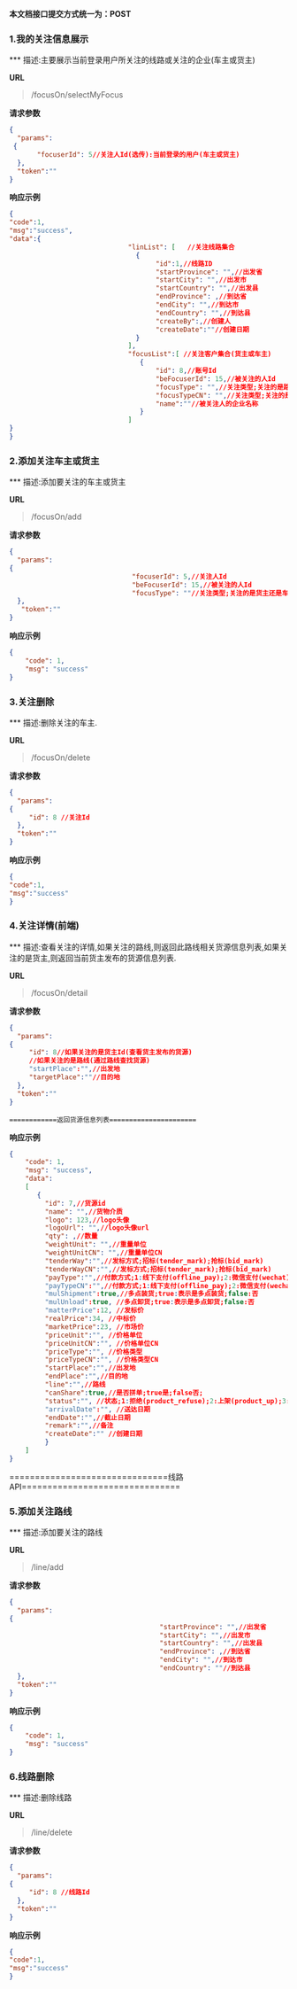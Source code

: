 
**本文档接口提交方式统一为：POST**


### 1.我的关注信息展示

*** 描述:主要展示当前登录用户所关注的线路或关注的企业(车主或货主)

**URL**
>/focusOn/selectMyFocus

**请求参数**

``` json
{
  "params": 
 {
       "focuserId": 5//关注人Id(选传):当前登录的用户(车主或货主)
  },
  "token":""
}
```
 

**响应示例**

``` json
{
"code":1,
"msg":"success",
"data":{
                              "linList": [   //关注线路集合
                                {
                                     "id":1,//线路ID
                                     "startProvince": "",//出发省
                                     "startCity": "",//出发市
                                     "startCountry": "",//出发县
                                     "endProvince": ,//到达省
                                     "endCity": "",//到达市
                                     "endCountry": "",//到达县
                                     "createBy":,//创建人
                                     "createDate":""//创建日期
                                }
                              ],
                              "focusList":[ //关注客户集合(货主或车主)
                                 {
                                     "id": 8,//账号Id
                                     "beFocuserId": 15,//被关注的人Id
                                     "focusType": "",//关注类型;关注的是路线还是货主;
                                     "focusTypeCN": "",//关注类型;关注的是路线还是货主;
                                     "name":""//被关注人的企业名称
                                 }
                              ]
}
}
```




### 2.添加关注车主或货主

*** 描述:添加要关注的车主或货主


**URL**
>/focusOn/add



**请求参数**

``` json
{
  "params": 
{
                               "focuserId": 5,//关注人Id
                               "beFocuserId": 15,//被关注的人Id
                               "focusType": ""//关注类型;关注的是货主还是车主;
  },
   "token":""
}
```


**响应示例**

``` json
{
    "code": 1,
    "msg": "success"
}
```





### 3.关注删除

*** 描述:删除关注的车主.

**URL**
>/focusOn/delete



**请求参数**

``` json
{
  "params": 
{
  	 "id": 8 //关注Id
  },
  "token":""
}
```


**响应示例**

``` json
{
"code":1,
"msg":"success"
}
```


### 4.关注详情(前端)

*** 描述:查看关注的详情,如果关注的路线,则返回此路线相关货源信息列表,如果关注的是货主,则返回当前货主发布的货源信息列表.

**URL**
>/focusOn/detail

   

**请求参数**

``` json
{
  "params": 
{
  	 "id": 8//如果关注的是货主Id(查看货主发布的货源) 
  	 //如果关注的是路线(通过路线查找货源) 
  	 "startPlace":"",//出发地   
  	 "targetPlace":""//目的地            
  },
  "token":""
}
```

    ============返回货源信息列表======================

**响应示例**

``` json
{
    "code": 1,
    "msg": "success",
    "data":
    [
       {
         "id": 7,//货源id
         "name": "",//货物介质
         "logo": 123,//logo头像
         "logoUrl": "",//logo头像url
         "qty": ,//数量
         "weightUnit": "",//重量单位
         "weightUnitCN": "",//重量单位CN
         "tenderWay":"",//发标方式;招标(tender_mark);抢标(bid_mark)
         "tenderWayCN":"",//发标方式;招标(tender_mark);抢标(bid_mark)
         "payType":"",//付款方式;1:线下支付(offline_pay);2:微信支付(wechat);3:支付宝支付(alipay);4:银行卡支付(bankpay)
         "payTypeCN":"",//付款方式;1:线下支付(offline_pay);2:微信支付(wechat);3:支付宝支付(alipay);4:银行卡支付(bankpay)
         "mulShipment":true,//多点装货;true:表示是多点装货;false:否
         "mulUnload":true, //多点卸货;true:表示是多点卸货;false:否
         "matterPrice":12, //发标价
         "realPrice":34, //中标价
         "marketPrice":23, //市场价
         "priceUnit":"", //价格单位
         "priceUnitCN":"", //价格单位CN
         "priceType":"", //价格类型
         "priceTypeCN":"", //价格类型CN
         "startPlace":"",//出发地
         "endPlace":"",//目的地
         "line":"",//路线
         "canShare":true,//是否拼单;true是;false否;
         "status":"", //状态;1:拒绝(product_refuse);2:上架(product_up);3:下架(product_down);4:过期(product_expired)
         "arrivalDate":"", //送达日期
         "endDate":"",//截止日期
         "remark":"",//备注
         "createDate":"" //创建日期
         }
    ]
}
```



===============================线路API===============================

### 5.添加关注路线

*** 描述:添加要关注的路线


**URL**
>/line/add



**请求参数**

``` json
{
  "params": 
{
                                      "startProvince": "",//出发省
                                      "startCity": "",//出发市
                                      "startCountry": "",//出发县
                                      "endProvince": ,//到达省
                                      "endCity": "",//到达市
                                      "endCountry": ""//到达县
  },
  "token":""
}
```


**响应示例**

``` json
{
    "code": 1,
    "msg": "success"
}
```


### 6.线路删除

*** 描述:删除线路

**URL**
>/line/delete


**请求参数**

``` json
{
  "params": 
{
  	 "id": 8 //线路Id
  },
  "token":""
}
```


**响应示例**

``` json
{
"code":1,
"msg":"success"
}
```
